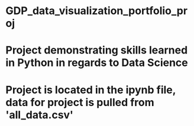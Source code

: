 # GDP_data_visualization_portfolio_proj

# Project demonstrating skills learned in Python in regards to Data Science
 
# Project is located in the ipynb file, data for project is pulled from 'all_data.csv'
